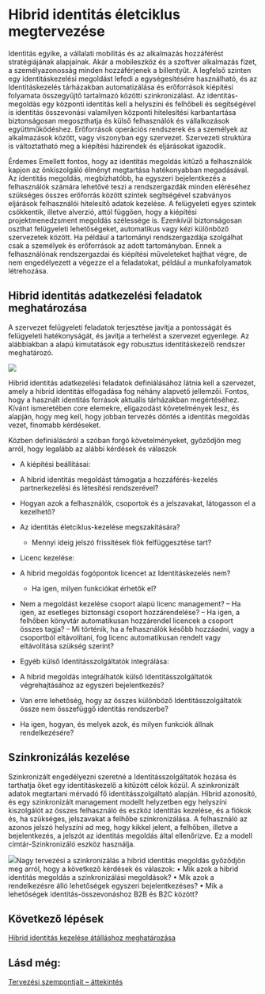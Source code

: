 <properties
    pageTitle="Azure Active Directory hibrid identitás tervezési szempontok – határozza meg a hibrid identitás adatkezelési feladatok |} Microsoft Azure"
    description="Feltételes hozzáférés-vezérlés az Azure Active Directory ellenőrzi az adott feltételeknek választhat, amikor a felhasználó hitelesítése és előtt, hogy az alkalmazás hozzáférést. Ha ezen feltételek teljesülése esetén a felhasználó a hitelesített és az alkalmazás férhet hozzá."
    documentationCenter=""
    services="active-directory"
    authors="billmath"
    manager="femila"
    editor=""/>

<tags
    ms.service="active-directory"
    ms.devlang="na"
    ms.topic="article"
    ms.tgt_pltfrm="na"
    ms.workload="identity" 
    ms.date="08/08/2016"
    ms.author="billmath"/>

# <a name="plan-for-hybrid-identity-lifecycle"></a>Hibrid identitás életciklus megtervezése 

Identitás egyike, a vállalati mobilitás és az alkalmazás hozzáférést stratégiájának alapjainak. Akár a mobileszköz és a szoftver alkalmazás fizet, a személyazonosság minden hozzáférjenek a billentyűt. A legfelső szinten egy identitáskezelési megoldást lefedi a egységesítésére használható, és az Identitáskezelés tárházakban automatizálása és erőforrások kiépítési folyamata összegyűjtő tartalmazó közötti szinkronizálást. Az identitás-megoldás egy központi identitás kell a helyszíni és felhőbeli és segítségével is identitás összevonási valamilyen központi hitelesítési karbantartása biztonságosan megoszthatja és külső felhasználók és vállalkozások együttműködéshez. Erőforrások operációs rendszerek és a személyek az alkalmazások között, vagy viszonyban egy szervezet. Szervezeti struktúra is változtatható meg a kiépítési házirendek és eljárásokat igazodik.

Érdemes Emellett fontos, hogy az identitás megoldás kitűző a felhasználók kapjon az önkiszolgáló élményt megtartása hatékonyabban megadásával. Az identitás megoldás, megbízhatóbb, ha egyszeri bejelentkezés a felhasználók számára lehetővé teszi a rendszergazdák minden eléréséhez szükséges összes erőforrás között szintek segítségével szabványos eljárások felhasználói hitelesítő adatok kezelése. A felügyeleti egyes szintek csökkentik, illetve alverzió, attól függően, hogy a kiépítési projektmenedzsment megoldás szélessége is. Ezenkívül biztonságosan oszthat felügyeleti lehetőségeket, automatikus vagy kézi különböző szervezetek között. Ha például a tartományi rendszergazdája szolgálhat csak a személyek és erőforrások az adott tartományban. Ennek a felhasználónak rendszergazdai és kiépítési műveleteket hajthat végre, de nem engedélyezett a végezze el a feladatokat, például a munkafolyamatok létrehozása.


## <a name="determine-hybrid-identity-management-tasks"></a>Hibrid identitás adatkezelési feladatok meghatározása
A szervezet felügyeleti feladatok terjesztése javítja a pontosságát és felügyeleti hatékonyságát, és javítja a terhelést a szervezet egyenlege. Az alábbiakban a alapú kimutatások egy robusztus identitáskezelő rendszer meghatározó.

 ![](./media/hybrid-id-design-considerations/Identity_management_considerations.png)


Hibrid identitás adatkezelési feladatok definiálásához látnia kell a szervezet, amely a hibrid identitás elfogadása fog néhány alapvető jellemzői. Fontos, hogy a használt identitás források aktuális tárházakban megértéséhez. Kívánt ismeretében core elemekre, eligazodást követelmények lesz, és alapján, hogy meg kell, hogy jobban tervezés döntés a identitás megoldás vezet, finomabb kérdéseket.  

Közben definiálásáról a szóban forgó követelményeket, győződjön meg arról, hogy legalább az alábbi kérdések és válaszok

- A kiépítési beállításai: 
 - A hibrid identitás megoldást támogatja a hozzáférés-kezelés partnerkezelési és létesítési rendszerével?
 - Hogyan azok a felhasználók, csoportok és a jelszavakat, látogasson el a kezelhető?
 - Az identitás életciklus-kezelése megszakítására? 
      - Mennyi ideig jelszó frissítések fiók felfüggesztése tart?
      
- Licenc kezelése: 
 - A hibrid megoldás fogópontok licencet az Identitáskezelés nem?
     - Ha igen, milyen funkciókat érhetők el?
- Nem a megoldást kezelése csoport alapú licenc management? 
      – Ha igen, az esetleges biztonsági csoport hozzárendelése? 
       – Ha igen, a felhőben könyvtár automatikusan hozzárendel licencek a csoport összes tagja? 
        – Mi történik, ha a felhasználók később hozzáadni, vagy a csoportból eltávolítani, fog licenc automatikusan rendelt vagy eltávolítása szükség szerint? 

- Egyéb külső Identitásszolgáltatók integrálása:
- A hibrid megoldás integrálhatók külső Identitásszolgáltatók végrehajtásához az egyszeri bejelentkezés?
- Van erre lehetőség, hogy az összes különböző Identitásszolgáltatók össze nem összefüggő identitás rendszerbe?
- Ha igen, hogyan, és melyek azok, és milyen funkciók állnak rendelkezésére?

## <a name="synchronization-management"></a>Szinkronizálás kezelése
Szinkronizált engedélyezni szeretné a Identitásszolgáltatók hozása és tarthatja őket egy identitáskezelő a kitűzött célok közül. A szinkronizált adatok megtartani mérvadó fő identitásszolgáltató alapján. Hibrid azonosító, és egy szinkronizált management modellt helyzetben egy helyszíni kiszolgálót az összes felhasználó és eszköz identitás kezelése, és a fiókok és, ha szükséges, jelszavakat a felhőbe szinkronizálása. A felhasználó az azonos jelszó helyszíni ad meg, hogy kikkel jelent, a felhőben, illetve a bejelentkezés, a jelszót az identitás megoldás által ellenőrizve. Ez a modell címtár-Szinkronizáló eszköz használja.
 
![](./media/hybrid-id-design-considerations/Directory_synchronization.png)Nagy tervezési a szinkronizálás a hibrid identitás megoldás győződjön meg arról, hogy a következő kérdések és válaszok: • Mik azok a hibrid identitás megoldás a szinkronizálási megoldások?
• Mik azok a rendelkezésre álló lehetőségek egyszeri bejelentkezéses?
• Mik a lehetőségek identitás-összevonáshoz B2B és B2C között?

## <a name="next-steps"></a>Következő lépések
[Hibrid identitás kezelése átálláshoz meghatározása](active-directory-hybrid-identity-design-considerations-lifecycle-adoption-strategy.md)


## <a name="see-also"></a>Lásd még:
[Tervezési szempontjait – áttekintés](active-directory-hybrid-identity-design-considerations-overview.md)

